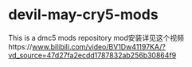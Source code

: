 # devil-may-cry5-mods
This is a dmc5 mods repository
mod安装详见这个视频https://www.bilibili.com/video/BV1Dw41197KA/?vd_source=47d27fa2ecdd1787832ab256b30864f9
